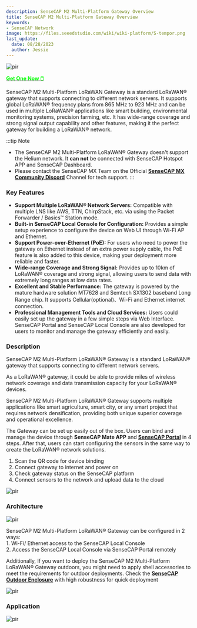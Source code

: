 ```yaml
---
description: SenseCAP M2 Multi-Platform Gateway Overview
title: SenseCAP M2 Multi-Platform Gateway Overview
keywords:
- SenseCAP Network
image: https://files.seeedstudio.com/wiki/wiki-platform/S-tempor.png
last_update:
  date: 08/28/2023
  author: Jessie
---
```





<p style={{textAlign: 'center'}}><img src="https://www.sensecapmx.com/wp-content/uploads/2023/02/Pasted-into-1-10.png" alt="pir" width={500} height="auto" /></p>

<div class="get_one_now_container" style={{textAlign: 'center'}}>
    <a class="get_one_now_item" href="https://www.seeedstudio.com/SenseCAP-Multi-Platform-LoRaWAN-Indoor-Gateway-SX1302-US915-p-5472.html">
            <strong><span><font color={'FFFFFF'} size={"4"}> Get One Now 🖱️</font></span></strong>
    </a>
</div>



SenseCAP M2 Multi-Platform LoRaWAN Gateway is a standard LoRaWAN® gateway that supports connecting to different network servers. It supports global LoRaWAN® frequency plans from 865 MHz to 923 MHz and can be used in multiple LoRaWAN® applications like smart building, environmental monitoring systems, precision farming, etc. It has wide-range coverage and strong signal output capability and other features, making it the perfect gateway for building a LoRaWAN® network.


:::tip Note

*   The SenseCAP M2 Multi-Platform LoRaWAN® Gateway doesn't support the Helium network. It **can not** be connected with SenseCAP Hotspot APP and SenseCAP Dashboard.
*   Please contact the SenseCAP MX Team on the Official [**SenseCAP MX Community Discord**](https://discord.com/invite/sensecap) Channel for tech support.
:::

### Key Features


*   **Support Multiple LoRaWAN® Network Servers:** Compatible with multiple LNS like AWS, TTN, ChirpStack, etc. via using the Packet Forwarder / Basics™ Station mode.
*   **Built-in SenseCAP Local Console for Configuration:** Provides a simple setup experience to configure the device on Web UI through Wi-Fi AP and Ethernet.
*   **Support Power-over-Ethernet (PoE):** For users who need to power the gateway on Ethernet instead of an extra power supply cable, the PoE feature is also added to this device, making your deployment more reliable and faster.
*   **Wide-range Coverage and Strong Signal:** Provides up to 10km of LoRaWAN® coverage and strong signal, allowing users to send data with extremely long ranges at low data rates.
*   **Excellent and Stable Performance:** The gateway is powered by the mature hardware solution MT7628 and Semtech SX1302 baseband Long Range chip. It supports Cellular(optional)、Wi-Fi and Ethernet internet connection.
*   **Professional Management Tools and Cloud Services:** Users could easily set up the gateway in a few simple steps via Web Interface. SenseCAP Portal and SenseCAP Local Console are also developed for users to monitor and manage the gateway efficiently and easily.

### Description


SenseCAP M2 Multi-Platform LoRaWAN® Gateway is a standard LoRaWAN® gateway that supports connecting to different network servers.

As a LoRaWAN® gateway, it could be able to provide miles of wireless network coverage and data transmission capacity for your LoRaWAN® devices.

SenseCAP M2 Multi-Platform LoRaWAN® Gateway supports multiple applications like smart agriculture, smart city, or any smart project that requires network densification, providing both unique superior coverage and operational excellence.

The Gateway can be set up easily out of the box. Users can bind and manage the device through **SenseCAP Mate APP** and **[SenseCAP Portal](https://sensecap-docs.seeed.cc/quickstart.html)** in 4 steps. After that, users can start configuring the sensors in the same way to create the LoRaWAN® network solutions.

1.  Scan the QR code for device binding
2.  Connect gateway to internet and power on
3.  Check gateway status on the SenseCAP platform
4.  Connect sensors to the network and upload data to the cloud



<p style={{textAlign: 'center'}}><img src="https://media-cdn.seeedstudio.com/media/wysiwyg/senseCAP_01.png" alt="pir" width={800} height="auto" /></p>


### Architecture


<p style={{textAlign: 'center'}}><img src="https://media-cdn.seeedstudio.com/media/wysiwyg/_0129.jpg" alt="pir" width={800} height="auto" /></p>


SenseCAP M2 Multi-Platform LoRaWAN® Gateway can be configured in 2 ways:  
1\. Wi-Fi/ Ethernet access to the SenseCAP Local Console  
2\. Access the SenseCAP Local Console via SenseCAP Portal remotely

Additionally, If you want to deploy the SenseCAP M2 Multi-Platform LoRaWAN® Gateway outdoors, you might need to apply shell accessories to meet the requirements for outdoor deployments. Check the **[SenseCAP Outdoor Enclosure](https://www.seeedstudio.com/SenseCAP-Outdoor-Enclosure-p-5353.html)** with high robustness for quick deployment

<p style={{textAlign: 'center'}}><img src="https://media-cdn.seeedstudio.com/media/wysiwyg/_6.10_2.png" alt="pir" width={800} height="auto" /></p>


### Application



<p style={{textAlign: 'center'}}><img src="https://files.seeedstudio.com/products/114991726/img/application%20seeed%20page%20for%20sensecap.png" alt="pir" width={800} height="auto" /></p>
